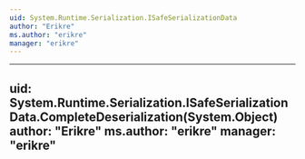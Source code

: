 ```yaml
---
uid: System.Runtime.Serialization.ISafeSerializationData
author: "Erikre"
ms.author: "erikre"
manager: "erikre"
---
```


---
uid: System.Runtime.Serialization.ISafeSerializationData.CompleteDeserialization(System.Object)
author: "Erikre"
ms.author: "erikre"
manager: "erikre"
---

